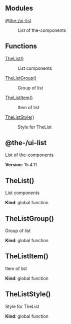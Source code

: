 <!--- Code generated by @the-/script-doc. DO NOT EDIT. -->

## Modules

<dl>
<dt><a href="#module_@the-/ui-list">@the-/ui-list</a></dt>
<dd><p>List of the-components</p>
</dd>
</dl>

## Functions

<dl>
<dt><a href="#TheList">TheList()</a></dt>
<dd><p>List components</p>
</dd>
<dt><a href="#TheListGroup">TheListGroup()</a></dt>
<dd><p>Group of list</p>
</dd>
<dt><a href="#TheListItem">TheListItem()</a></dt>
<dd><p>Item of list</p>
</dd>
<dt><a href="#TheListStyle">TheListStyle()</a></dt>
<dd><p>Style for TheList</p>
</dd>
</dl>

<a name="module_@the-/ui-list"></a>

## @the-/ui-list
List of the-components

**Version**: 15.4.11  
<a name="TheList"></a>

## TheList()
List components

**Kind**: global function  
<a name="TheListGroup"></a>

## TheListGroup()
Group of list

**Kind**: global function  
<a name="TheListItem"></a>

## TheListItem()
Item of list

**Kind**: global function  
<a name="TheListStyle"></a>

## TheListStyle()
Style for TheList

**Kind**: global function  
